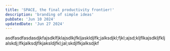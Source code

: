 ```yaml
---
title: 'SPACE, the final productivity frontier!'
description: 'branding of simple ideas'
pubDate: 'Jun 10 2024'
updatedDate: 'Jun 27 2024'
---
```


asdfasdfasdasdjkfajsdklfjklajsdlkjfkljaskldjlfk;jalksdjkl;fjkl;ajsd;kljflkajsdkljfkljalskdj;lfkjalksdjflkjaksldjfkl;jal;skdjlfkjalksdjkf